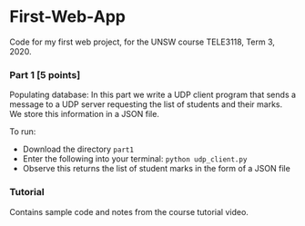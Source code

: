 # First-Web-App

Code for my first web project, for the UNSW course TELE3118, Term 3, 2020. 

### **Part 1 [5 points]**
Populating database: In this part we write a UDP client program that sends a message to a UDP server requesting the list of students and their marks. We store this information in a JSON file.

To run:
- Download the directory ```part1```
- Enter the following into your terminal: ```python udp_client.py```
- Observe this returns the list of student marks in the form of a JSON file

### **Tutorial**
Contains sample code and notes from the course tutorial video.


